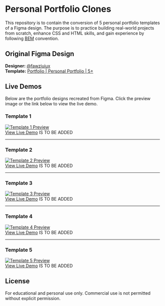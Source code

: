 # Personal Portfolio Clones

This repository is to contain the conversion of 5 personal portfolio templates of a Figma design. The purpose is to practice building real-world projects from scratch, enhance CSS and HTML skills, and gain experience by following [BEM](https://getbem.com/) convention.

## Original Figma Design

**Designer:** [@fawziuiux](https://www.figma.com/@fawziuiux)  
**Template:** [Portfolio | Personal Portfolio | 5+](https://www.figma.com/community/file/1364626512225196457)

## Live Demos

Below are the portfolio designs recreated from Figma. Click the preview image or the link below to view the live demo.

### Template 1

[![Template 1 Preview](./designs/design-1.png)](#template-1)  
[View Live Demo](#template-1) IS TO BE ADDED

---

### Template 2

[![Template 2 Preview](./designs/design-2.png)](#template-2)  
[View Live Demo](#template-2) IS TO BE ADDED

---

### Template 3

[![Template 3 Preview](./designs/design-3.png)](#template-3)  
[View Live Demo](#template-3) IS TO BE ADDED

---

### Template 4

[![Template 4 Preview](./designs/design-4.png)](#template-4)  
[View Live Demo](#template-4) IS TO BE ADDED

---

### Template 5

[![Template 5 Preview](./designs/design-5.png)](#template-5)  
[View Live Demo](#template-5) IS TO BE ADDED

## License

For educational and personal use only. Commercial use is not permitted without explicit permission.
